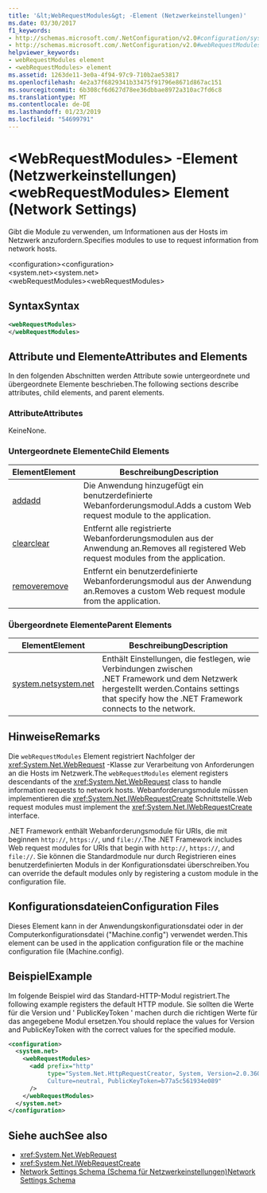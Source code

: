 ```yaml
---
title: '&lt;WebRequestModules&gt; -Element (Netzwerkeinstellungen)'
ms.date: 03/30/2017
f1_keywords:
- http://schemas.microsoft.com/.NetConfiguration/v2.0#configuration/system.net/webRequestModules
- http://schemas.microsoft.com/.NetConfiguration/v2.0#webRequestModules
helpviewer_keywords:
- webRequestModules element
- <webRequestModules> element
ms.assetid: 1263de11-3e0a-4f94-97c9-710b2ae53817
ms.openlocfilehash: 4e2a37f6829341b33475f91796e8671d867ac151
ms.sourcegitcommit: 6b308cf6d627d78ee36dbbae8972a310ac7fd6c8
ms.translationtype: MT
ms.contentlocale: de-DE
ms.lasthandoff: 01/23/2019
ms.locfileid: "54699791"
---
```

# <a name="ltwebrequestmodulesgt-element-network-settings"></a><span data-ttu-id="d7484-102">&lt;WebRequestModules&gt; -Element (Netzwerkeinstellungen)</span><span class="sxs-lookup"><span data-stu-id="d7484-102">&lt;webRequestModules&gt; Element (Network Settings)</span></span>
<span data-ttu-id="d7484-103">Gibt die Module zu verwenden, um Informationen aus der Hosts im Netzwerk anzufordern.</span><span class="sxs-lookup"><span data-stu-id="d7484-103">Specifies modules to use to request information from network hosts.</span></span>  
  
 <span data-ttu-id="d7484-104">\<configuration></span><span class="sxs-lookup"><span data-stu-id="d7484-104">\<configuration></span></span>  
<span data-ttu-id="d7484-105">\<system.net></span><span class="sxs-lookup"><span data-stu-id="d7484-105">\<system.net></span></span>  
<span data-ttu-id="d7484-106">\<webRequestModules></span><span class="sxs-lookup"><span data-stu-id="d7484-106">\<webRequestModules></span></span>  
  
## <a name="syntax"></a><span data-ttu-id="d7484-107">Syntax</span><span class="sxs-lookup"><span data-stu-id="d7484-107">Syntax</span></span>  
  
```xml  
<webRequestModules>   
</webRequestModules>  
```  
  
## <a name="attributes-and-elements"></a><span data-ttu-id="d7484-108">Attribute und Elemente</span><span class="sxs-lookup"><span data-stu-id="d7484-108">Attributes and Elements</span></span>  
 <span data-ttu-id="d7484-109">In den folgenden Abschnitten werden Attribute sowie untergeordnete und übergeordnete Elemente beschrieben.</span><span class="sxs-lookup"><span data-stu-id="d7484-109">The following sections describe attributes, child elements, and parent elements.</span></span>  
  
### <a name="attributes"></a><span data-ttu-id="d7484-110">Attribute</span><span class="sxs-lookup"><span data-stu-id="d7484-110">Attributes</span></span>  
 <span data-ttu-id="d7484-111">Keine</span><span class="sxs-lookup"><span data-stu-id="d7484-111">None.</span></span>  
  
### <a name="child-elements"></a><span data-ttu-id="d7484-112">Untergeordnete Elemente</span><span class="sxs-lookup"><span data-stu-id="d7484-112">Child Elements</span></span>  
  
|<span data-ttu-id="d7484-113">**Element**</span><span class="sxs-lookup"><span data-stu-id="d7484-113">**Element**</span></span>|<span data-ttu-id="d7484-114">**Beschreibung**</span><span class="sxs-lookup"><span data-stu-id="d7484-114">**Description**</span></span>|  
|-----------------|---------------------|  
|[<span data-ttu-id="d7484-115">add</span><span class="sxs-lookup"><span data-stu-id="d7484-115">add</span></span>](../../../../../docs/framework/configure-apps/file-schema/network/add-element-for-webrequestmodules-network-settings.md)|<span data-ttu-id="d7484-116">Die Anwendung hinzugefügt ein benutzerdefinierte Webanforderungsmodul.</span><span class="sxs-lookup"><span data-stu-id="d7484-116">Adds a custom Web request module to the application.</span></span>|  
|[<span data-ttu-id="d7484-117">clear</span><span class="sxs-lookup"><span data-stu-id="d7484-117">clear</span></span>](../../../../../docs/framework/configure-apps/file-schema/network/clear-element-for-webrequestmodules-network-settings.md)|<span data-ttu-id="d7484-118">Entfernt alle registrierte Webanforderungsmodulen aus der Anwendung an.</span><span class="sxs-lookup"><span data-stu-id="d7484-118">Removes all registered Web request modules from the application.</span></span>|  
|[<span data-ttu-id="d7484-119">remove</span><span class="sxs-lookup"><span data-stu-id="d7484-119">remove</span></span>](../../../../../docs/framework/configure-apps/file-schema/network/remove-element-for-webrequestmodules-network-settings.md)|<span data-ttu-id="d7484-120">Entfernt ein benutzerdefinierte Webanforderungsmodul aus der Anwendung an.</span><span class="sxs-lookup"><span data-stu-id="d7484-120">Removes a custom Web request module from the application.</span></span>|  
  
### <a name="parent-elements"></a><span data-ttu-id="d7484-121">Übergeordnete Elemente</span><span class="sxs-lookup"><span data-stu-id="d7484-121">Parent Elements</span></span>  
  
|<span data-ttu-id="d7484-122">**Element**</span><span class="sxs-lookup"><span data-stu-id="d7484-122">**Element**</span></span>|<span data-ttu-id="d7484-123">**Beschreibung**</span><span class="sxs-lookup"><span data-stu-id="d7484-123">**Description**</span></span>|  
|-----------------|---------------------|  
|[<span data-ttu-id="d7484-124">system.net</span><span class="sxs-lookup"><span data-stu-id="d7484-124">system.net</span></span>](../../../../../docs/framework/configure-apps/file-schema/network/system-net-element-network-settings.md)|<span data-ttu-id="d7484-125">Enthält Einstellungen, die festlegen, wie Verbindungen zwischen .NET Framework und dem Netzwerk hergestellt werden.</span><span class="sxs-lookup"><span data-stu-id="d7484-125">Contains settings that specify how the .NET Framework connects to the network.</span></span>|  
  
## <a name="remarks"></a><span data-ttu-id="d7484-126">Hinweise</span><span class="sxs-lookup"><span data-stu-id="d7484-126">Remarks</span></span>  
 <span data-ttu-id="d7484-127">Die `webRequestModules` Element registriert Nachfolger der <xref:System.Net.WebRequest> -Klasse zur Verarbeitung von Anforderungen an die Hosts im Netzwerk.</span><span class="sxs-lookup"><span data-stu-id="d7484-127">The `webRequestModules` element registers descendants of the <xref:System.Net.WebRequest> class to handle information requests to network hosts.</span></span> <span data-ttu-id="d7484-128">Webanforderungsmodule müssen implementieren die <xref:System.Net.IWebRequestCreate> Schnittstelle.</span><span class="sxs-lookup"><span data-stu-id="d7484-128">Web request modules must implement the <xref:System.Net.IWebRequestCreate> interface.</span></span>  
  
 <span data-ttu-id="d7484-129">.NET Framework enthält Webanforderungsmodule für URIs, die mit beginnen `http://`, `https://`, und `file://`.</span><span class="sxs-lookup"><span data-stu-id="d7484-129">The .NET Framework includes Web request modules for URIs that begin with `http://`, `https://`, and `file://`.</span></span> <span data-ttu-id="d7484-130">Sie können die Standardmodule nur durch Registrieren eines benutzerdefinierten Moduls in der Konfigurationsdatei überschreiben.</span><span class="sxs-lookup"><span data-stu-id="d7484-130">You can override the default modules only by registering a custom module in the configuration file.</span></span>  
  
## <a name="configuration-files"></a><span data-ttu-id="d7484-131">Konfigurationsdateien</span><span class="sxs-lookup"><span data-stu-id="d7484-131">Configuration Files</span></span>  
 <span data-ttu-id="d7484-132">Dieses Element kann in der Anwendungskonfigurationsdatei oder in der Computerkonfigurationsdatei ("Machine.config") verwendet werden.</span><span class="sxs-lookup"><span data-stu-id="d7484-132">This element can be used in the application configuration file or the machine configuration file (Machine.config).</span></span>  
  
## <a name="example"></a><span data-ttu-id="d7484-133">Beispiel</span><span class="sxs-lookup"><span data-stu-id="d7484-133">Example</span></span>  
 <span data-ttu-id="d7484-134">Im folgende Beispiel wird das Standard-HTTP-Modul registriert.</span><span class="sxs-lookup"><span data-stu-id="d7484-134">The following example registers the default HTTP module.</span></span> <span data-ttu-id="d7484-135">Sie sollten die Werte für die Version und ' PublicKeyToken ' machen durch die richtigen Werte für das angegebene Modul ersetzen.</span><span class="sxs-lookup"><span data-stu-id="d7484-135">You should replace the values for Version and PublicKeyToken with the correct values for the specified module.</span></span>  
  
```xml  
<configuration>  
  <system.net>  
    <webRequestModules>  
      <add prefix="http"  
           type="System.Net.HttpRequestCreator, System, Version=2.0.3600.0,  
           Culture=neutral, PublicKeyToken=b77a5c561934e089"  
      />  
    </webRequestModules>  
  </system.net>  
</configuration>  
```  
  
## <a name="see-also"></a><span data-ttu-id="d7484-136">Siehe auch</span><span class="sxs-lookup"><span data-stu-id="d7484-136">See also</span></span>
- <xref:System.Net.WebRequest>
- <xref:System.Net.IWebRequestCreate>
- [<span data-ttu-id="d7484-137">Network Settings Schema (Schema für Netzwerkeinstellungen)</span><span class="sxs-lookup"><span data-stu-id="d7484-137">Network Settings Schema</span></span>](../../../../../docs/framework/configure-apps/file-schema/network/index.md)
